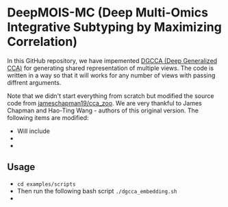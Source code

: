 # DeepMOIS-MC (Deep Multi-Omics Integrative Subtyping by Maximizing Correlation)

In this GitHub repository, we have impemented  [DGCCA (Deep Generalized CCA)](https://www.aclweb.org/anthology/W19-4301.pdf) for generating shared representation of multiple views. The code is written in a way so that it will works for any number of views with passing diffrent arguments.  

Note that we didn't start everything from scratch but modified the source code from [jameschapman19/cca_zoo](https://github.com/jameschapman19/cca_zoo). We are very thankful to James Chapman and Hao-Ting Wang - authors of this original version. The following items are modified:
* Will include 
* 
* 


## Usage
* `cd examples/scripts`
* Then run the following bash script
`./dgcca_embedding.sh` 
* 
